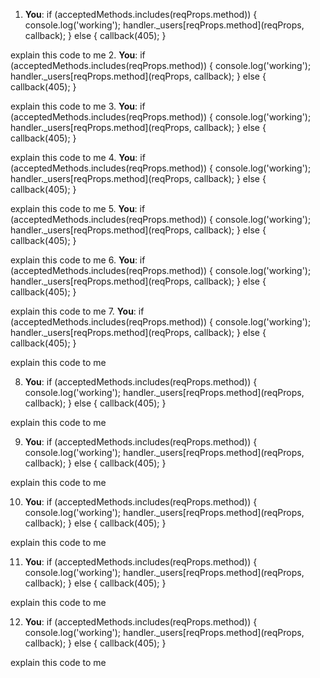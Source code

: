 1. **You**: if (acceptedMethods.includes(reqProps.method)) {
        console.log('working');
        handler._users[reqProps.method](reqProps, callback);
    }
     else {
        callback(405);
    }

explain this code to me
2. **You**: if (acceptedMethods.includes(reqProps.method)) {
        console.log('working');
        handler._users[reqProps.method](reqProps, callback);
    }
     else {
        callback(405);
    }

explain this code to me
3. **You**: if (acceptedMethods.includes(reqProps.method)) {
        console.log('working');
        handler._users[reqProps.method](reqProps, callback);
    }
     else {
        callback(405);
    }

explain this code to me
4. **You**: if (acceptedMethods.includes(reqProps.method)) {
        console.log('working');
        handler._users[reqProps.method](reqProps, callback);
    }
     else {
        callback(405);
    }

explain this code to me
5. **You**: if (acceptedMethods.includes(reqProps.method)) {
        console.log('working');
        handler._users[reqProps.method](reqProps, callback);
    }
     else {
        callback(405);
    }

explain this code to me
6. **You**: if (acceptedMethods.includes(reqProps.method)) {
        console.log('working');
        handler._users[reqProps.method](reqProps, callback);
    }
     else {
        callback(405);
    }

explain this code to me
7. **You**: if (acceptedMethods.includes(reqProps.method)) { console.log('working'); handler._users[reqProps.method](reqProps, callback); } else { callback(405); }

explain this code to me



8. **You**: if (acceptedMethods.includes(reqProps.method)) { console.log('working'); handler._users[reqProps.method](reqProps, callback); } else { callback(405); }

explain this code to me



9. **You**: if (acceptedMethods.includes(reqProps.method)) { console.log('working'); handler._users[reqProps.method](reqProps, callback); } else { callback(405); }

explain this code to me



10. **You**: if (acceptedMethods.includes(reqProps.method)) { console.log('working'); handler._users[reqProps.method](reqProps, callback); } else { callback(405); }

explain this code to me



11. **You**: if (acceptedMethods.includes(reqProps.method)) { console.log('working'); handler._users[reqProps.method](reqProps, callback); } else { callback(405); }

explain this code to me



12. **You**: if (acceptedMethods.includes(reqProps.method)) { console.log('working'); handler._users[reqProps.method](reqProps, callback); } else { callback(405); }

explain this code to me


